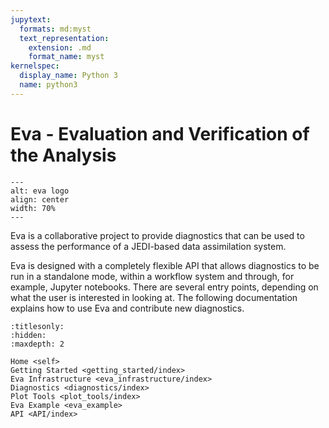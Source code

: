 ```yaml
---
jupytext:
  formats: md:myst
  text_representation:
    extension: .md
    format_name: myst
kernelspec:
  display_name: Python 3
  name: python3
---
```


# Eva - Evaluation and Verification of the Analysis

```{image} ./_static/images/eva_logo_ball.png
---
alt: eva logo
align: center
width: 70%
---
```

Eva is a collaborative project to provide diagnostics that can be used to assess the performance of
a JEDI-based data assimilation system.

Eva is designed with a completely flexible API that allows diagnostics to be run in a standalone
mode, within a workflow system and through, for example, Jupyter notebooks. There are several entry
points, depending on what the user is interested in looking at. The following documentation explains
how to use Eva and contribute new diagnostics.

```{toctree}
:titlesonly:
:hidden:
:maxdepth: 2

Home <self>
Getting Started <getting_started/index>
Eva Infrastructure <eva_infrastructure/index>
Diagnostics <diagnostics/index>
Plot Tools <plot_tools/index>
Eva Example <eva_example>
API <API/index>
```
